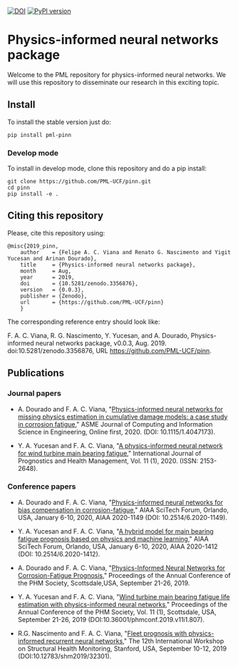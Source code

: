 [![DOI](https://zenodo.org/badge/DOI/10.5281/zenodo.3356876.svg)](https://doi.org/10.5281/zenodo.3356876)
[![PyPI version](https://badge.fury.io/py/pml-pinn.svg)](https://badge.fury.io/py/pml-pinn)
# Physics-informed neural networks package
Welcome to the PML repository for physics-informed neural networks. We will use this repository to disseminate our research in this exciting topic.

## Install

To install the stable version just do:
```
pip install pml-pinn
```

### Develop mode

To install in develop mode, clone this repository and do a pip install:
```
git clone https://github.com/PML-UCF/pinn.git
cd pinn
pip install -e .
```

## Citing this repository

Please, cite this repository using: 

    @misc{2019_pinn,
        author    = {Felipe A. C. Viana and Renato G. Nascimento and Yigit Yucesan and Arinan Dourado},
        title     = {Physics-informed neural networks package},
        month     = Aug,
        year      = 2019,
        doi       = {10.5281/zenodo.3356876},
        version   = {0.0.3},
        publisher = {Zenodo},
        url       = {https://github.com/PML-UCF/pinn}
        }
The corresponding reference entry should look like:

F. A. C. Viana, R. G. Nascimento, Y. Yucesan, and A. Dourado, Physics-informed neural networks package, v0.0.3, Aug. 2019. doi:10.5281/zenodo.3356876, URL https://github.com/PML-UCF/pinn.

## Publications

### Journal papers
- A. Dourado and F. A. C. Viana, "[Physics-informed neural networks for missing physics estimation in cumulative damage models: a case study in corrosion fatigue](https://asmedigitalcollection.asme.org/computingengineering/article-abstract/doi/10.1115/1.4047173/1083614/Physics-informed-neural-networks-for-missing)," ASME Journal of Computing and Information Science in Engineering, Online first, 2020. (DOI: 10.1115/1.4047173).

- Y. A. Yucesan and F. A. C. Viana, "[A physics-informed neural network for wind turbine main bearing fatigue](http://www.phmsociety.org/node/2736)," International Journal of Prognostics and Health Management, Vol. 11 (1), 2020. (ISSN: 2153-2648).


### Conference papers
- A. Dourado and F. A. C. Viana, "[Physics-informed neural networks for bias compensation in corrosion-fatigue](https://arc.aiaa.org/doi/abs/10.2514/6.2020-1149)," AIAA SciTech Forum, Orlando, USA, January 6-10, 2020, AIAA 2020-1149 (DOI: 10.2514/6.2020-1149).

- Y. A. Yucesan and F. A. C. Viana, "[A hybrid model for main bearing fatigue prognosis based on physics and machine learning](https://arc.aiaa.org/doi/abs/10.2514/6.2020-1412)," AIAA SciTech Forum, Orlando, USA, January 6-10, 2020, AIAA 2020-1412 (DOI: 10.2514/6.2020-1412). 

- A. Dourado and F. A. C. Viana, "[Physics-Informed Neural Networks for Corrosion-Fatigue Prognosis](http://phmpapers.org/index.php/phmconf/article/view/814)," Proceedings of the Annual Conference of the PHM Society, Scottsdale,USA, September 21-26, 2019.

- Y. A. Yucesan and F. A. C. Viana, "[Wind turbine main bearing fatigue life estimation with physics-informed neural networks](http://phmpapers.org/index.php/phmconf/article/view/807)," Proceedings of the Annual Conference of the PHM Society, Vol. 11 (1), Scottsdale, USA, September 21-26, 2019 (DOI:10.36001/phmconf.2019.v11i1.807).

- R.G. Nascimento and F. A. C. Viana, "[Fleet prognosis with physics-informed recurrent neural networks](http://www.dpi-proceedings.com/index.php/shm2019/article/view/32301)," The 12th International Workshop on Structural Health Monitoring, Stanford, USA, September 10-12, 2019 (DOI:10.12783/shm2019/32301).
